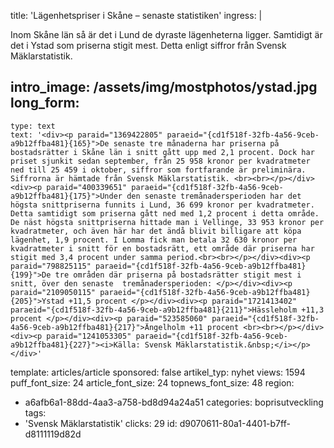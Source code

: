 title: 'Lägenhetspriser i Skåne – senaste statistiken'
ingress: |
  <p><span class="TextRun SCXW116446710"><span class="NormalTextRun SCXW116446710">Inom Skåne län så är det i Lund de dyraste lägenheterna ligger. Samtidigt är det i Ystad som priserna stigit mest.</span></span><span class="TextRun SCXW116446710"><span class="NormalTextRun SCXW116446710"> Detta enligt siffror från Svensk Mäklarstatistik.</span></span>
  </p>
  
intro_image: /assets/img/mostphotos/ystad.jpg
long_form:
  -
    type: text
    text: '<div><p paraid="1369422805" paraeid="{cd1f518f-32fb-4a56-9ceb-a9b12ffba481}{165}">De senaste tre månaderna har priserna på bostadsrätter i Skåne län i snitt gått upp med 2,1 procent. Dock har priset sjunkit sedan september, från 25 958 kronor per kvadratmeter ned till 25 459 i oktober, siffror som fortfarande är preliminära. Siffrorna är hämtade från Svensk Mäklarstatistik. <br><br></p></div><div><p paraid="400339651" paraeid="{cd1f518f-32fb-4a56-9ceb-a9b12ffba481}{175}">Under den senaste tremånadersperioden har det högsta snittpriserna funnits i Lund, 36 699 kronor per kvadratmeter. Detta samtidigt som priserna gått ned med 1,2 procent i detta område. De näst högsta snittpriserna hittade man i Vellinge, 33 953 kronor per kvadratmeter, och även här har det ändå blivit billigare att köpa lägenhet, 1,9 procent. I Lomma fick man betala 32 630 kronor per kvadratmeter i snitt för en bostadsrätt, ett område där priserna har stigit med 3,4 procent under samma period.<br><br></p></div><div><p paraid="798825115" paraeid="{cd1f518f-32fb-4a56-9ceb-a9b12ffba481}{199}">De tre områden där priserna på bostadsrätter stigit mest i snitt, över den senaste  tremånadersperioden: </p></div><div><p paraid="2109050115" paraeid="{cd1f518f-32fb-4a56-9ceb-a9b12ffba481}{205}">Ystad +11,5 procent </p></div><div><p paraid="1721413402" paraeid="{cd1f518f-32fb-4a56-9ceb-a9b12ffba481}{211}">Hässleholm +11,3 procent </p></div><div><p paraid="523585060" paraeid="{cd1f518f-32fb-4a56-9ceb-a9b12ffba481}{217}">Ängelholm +11 procent <br><br></p></div><div><p paraid="1241053305" paraeid="{cd1f518f-32fb-4a56-9ceb-a9b12ffba481}{227}"><i>Källa: Svensk Mäklarstatistik.&nbsp;</i></p></div>'
template: articles/article
sponsored: false
artikel_typ: nyhet
views: 1594
puff_font_size: 24
article_font_size: 24
topnews_font_size: 48
region:
  - a6afb6a1-88dd-4aa3-a758-bd8d94a24a51
categories: boprisutveckling
tags:
  - 'Svensk Mäklarstatistik'
clicks: 29
id: d9070611-80a1-4401-b7ff-d8111119d82d
